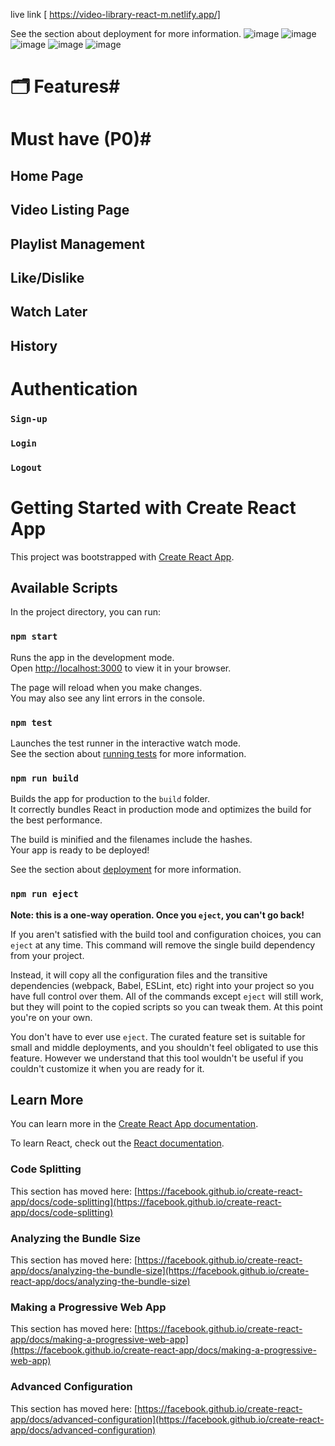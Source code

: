 live link [ https://video-library-react-m.netlify.app/]

See the section about deployment for more information.
![image](https://user-images.githubusercontent.com/57774129/169649908-5144c827-f55a-4024-bccd-a7a55b36827a.png)
![image](https://user-images.githubusercontent.com/57774129/169649912-9be10b6f-82d3-4ca9-9999-19fd1ad59b52.png)
![image](https://user-images.githubusercontent.com/57774129/169649920-a312dc1d-364d-48be-b410-31f01ae6db18.png)
![image](https://user-images.githubusercontent.com/57774129/169649938-5199425e-ca24-4d4f-b567-73192fc72fd0.png)
![image](https://user-images.githubusercontent.com/57774129/169649943-44a7a2a1-cfcc-476e-b8ab-311fff5d5587.png)
# 🗂️ Features#
# Must have (P0)#
 ## Home Page
## Video Listing Page
## Playlist Management
## Like/Dislike
## Watch Later
## History
# Authentication
### `Sign-up`
### `Login`
### `Logout`
# Getting Started with Create React App

This project was bootstrapped with [Create React App](https://github.com/facebook/create-react-app).

## Available Scripts

In the project directory, you can run:

### `npm start`

Runs the app in the development mode.\
Open [http://localhost:3000](http://localhost:3000) to view it in your browser.

The page will reload when you make changes.\
You may also see any lint errors in the console.

### `npm test`

Launches the test runner in the interactive watch mode.\
See the section about [running tests](https://facebook.github.io/create-react-app/docs/running-tests) for more information.

### `npm run build`

Builds the app for production to the `build` folder.\
It correctly bundles React in production mode and optimizes the build for the best performance.

The build is minified and the filenames include the hashes.\
Your app is ready to be deployed!

See the section about [deployment](https://facebook.github.io/create-react-app/docs/deployment) for more information.

### `npm run eject`

**Note: this is a one-way operation. Once you `eject`, you can't go back!**

If you aren't satisfied with the build tool and configuration choices, you can `eject` at any time. This command will remove the single build dependency from your project.

Instead, it will copy all the configuration files and the transitive dependencies (webpack, Babel, ESLint, etc) right into your project so you have full control over them. All of the commands except `eject` will still work, but they will point to the copied scripts so you can tweak them. At this point you're on your own.

You don't have to ever use `eject`. The curated feature set is suitable for small and middle deployments, and you shouldn't feel obligated to use this feature. However we understand that this tool wouldn't be useful if you couldn't customize it when you are ready for it.

## Learn More

You can learn more in the [Create React App documentation](https://facebook.github.io/create-react-app/docs/getting-started).

To learn React, check out the [React documentation](https://reactjs.org/).

### Code Splitting

This section has moved here: [https://facebook.github.io/create-react-app/docs/code-splitting](https://facebook.github.io/create-react-app/docs/code-splitting)

### Analyzing the Bundle Size

This section has moved here: [https://facebook.github.io/create-react-app/docs/analyzing-the-bundle-size](https://facebook.github.io/create-react-app/docs/analyzing-the-bundle-size)

### Making a Progressive Web App

This section has moved here: [https://facebook.github.io/create-react-app/docs/making-a-progressive-web-app](https://facebook.github.io/create-react-app/docs/making-a-progressive-web-app)

### Advanced Configuration

This section has moved here: [https://facebook.github.io/create-react-app/docs/advanced-configuration](https://facebook.github.io/create-react-app/docs/advanced-configuration)
